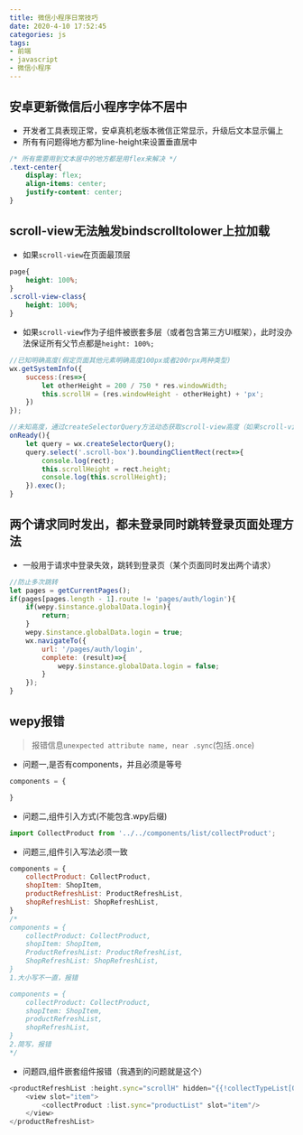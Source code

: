 ```yaml
---
title: 微信小程序日常技巧
date: 2020-4-10 17:52:45
categories: js
tags:
- 前端
- javascript
- 微信小程序
---
```


## 安卓更新微信后小程序字体不居中
* 开发者工具表现正常，安卓真机老版本微信正常显示，升级后文本显示偏上
* 所有有问题得地方都为line-height来设置垂直居中
```css
/* 所有需要用到文本居中的地方都是用flex来解决 */
.text-center{
    display: flex;
    align-items: center;
    justify-content: center;
}
```

## scroll-view无法触发bindscrolltolower上拉加载
* 如果`scroll-view`在页面最顶层
```css
page{
    height: 100%;
}
.scroll-view-class{
    height: 100%;
}
```

* 如果`scroll-view`作为子组件被嵌套多层（或者包含第三方UI框架），此时没办法保证所有父节点都是`height: 100%;`
```js
//已知明确高度(假定页面其他元素明确高度100px或者200rpx两种类型)
wx.getSystemInfo({
    success:(res=>{
        let otherHeight = 200 / 750 * res.windowWidth;
        this.scrollH = (res.windowHeight - otherHeight) + 'px';
    })
});

//未知高度，通过createSelectorQuery方法动态获取scroll-view高度（如果scroll-view内是数据请求的，需要在获取到数据渲染页面之后再设置高度）
onReady(){
    let query = wx.createSelectorQuery();
    query.select('.scroll-box').boundingClientRect(rect=>{
        console.log(rect);
        this.scrollHeight = rect.height;
        console.log(this.scrollHeight);
    }).exec();
}
```

## 两个请求同时发出，都未登录同时跳转登录页面处理方法
* 一般用于请求中登录失效，跳转到登录页（某个页面同时发出两个请求）
```js
//防止多次跳转
let pages = getCurrentPages();
if(pages[pages.length - 1].route != 'pages/auth/login'){
    if(wepy.$instance.globalData.login){
        return;
    }
    wepy.$instance.globalData.login = true;
    wx.navigateTo({
        url: '/pages/auth/login',
        complete: (result)=>{
            wepy.$instance.globalData.login = false;
        }
    });
}
```

## wepy报错
> 报错信息`unexpected attribute name, near .sync`(包括`.once`)  

* 问题一,是否有components，并且必须是等号
```js
components = {

}
```

* 问题二,组件引入方式(不能包含.wpy后缀)
```js
import CollectProduct from '../../components/list/collectProduct';
```

* 问题三,组件引入写法必须一致
```js
components = {
    collectProduct: CollectProduct,
    shopItem: ShopItem,
    productRefreshList: ProductRefreshList,
    shopRefreshList: ShopRefreshList,
}
/*
components = {
    collectProduct: CollectProduct,
    shopItem: ShopItem,
    ProductRefreshList: ProductRefreshList,
    ShopRefreshList: ShopRefreshList,
}
1.大小写不一直，报错

components = {
    collectProduct: CollectProduct,
    shopItem: ShopItem,
    productRefreshList,
    shopRefreshList,
}
2.简写，报错
*/
```

* 问题四,组件嵌套组件报错（我遇到的问题就是这个）
```js
<productRefreshList :height.sync="scrollH" hidden="{{!collectTypeList[0].active}}">
    <view slot="item">
        <collectProduct :list.sync="productList" slot="item"/>
    </view>
</productRefreshList>
```